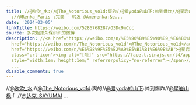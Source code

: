 ```yaml
---
title: //@吹吹_水://@The_Notorious_vo1d:爽的//@爱yoda的山下:帅到爆炸//@星岩山枫:[哇]//@达克-SAYUMAI://@咲月光飛鳥痣
  ://@Renka_Faris :完美 - 转发 @Amerenka:&e...
date: '2024-03-05'
linkTitle: https://weibo.com/5286768287/O3Dc9mCcc
source: 多次婉拒久保织织的微博
description: //<a href="https://weibo.com/n/%E5%90%B9%E5%90%B9_%E6%B0%B4">@吹吹_水</a>://<a
  href="https://weibo.com/n/The_Notorious_vo1d">@The_Notorious_vo1d</a>:爽的//<a href="https://weibo.com/n/%E7%88%B1yoda%E7%9A%84%E5%B1%B1%E4%B8%8B">@爱yoda的山下</a>:帅到爆炸//<a
  href="https://weibo.com/n/%E6%98%9F%E5%B2%A9%E5%B1%B1%E6%9E%AB">@星岩山枫</a>:<span
  class="url-icon"><img alt="[哇]" src="https://face.t.sinajs.cn/t4/appstyle/expression/ext/normal/3d/2022_wow_org.png"
  style="width:1em; height:1em;" referrerpolicy="no-referrer"></span>//<a href="https://weibo.com/n/%E8%BE%BE%E5%85%8B-SAYUMAI">@达克-SAYUMAI</a>
  ...
disable_comments: true
---
```

//<a href="https://weibo.com/n/%E5%90%B9%E5%90%B9_%E6%B0%B4">@吹吹_水</a>://<a href="https://weibo.com/n/The_Notorious_vo1d">@The_Notorious_vo1d</a>:爽的//<a href="https://weibo.com/n/%E7%88%B1yoda%E7%9A%84%E5%B1%B1%E4%B8%8B">@爱yoda的山下</a>:帅到爆炸//<a href="https://weibo.com/n/%E6%98%9F%E5%B2%A9%E5%B1%B1%E6%9E%AB">@星岩山枫</a>:<span class="url-icon"><img alt="[哇]" src="https://face.t.sinajs.cn/t4/appstyle/expression/ext/normal/3d/2022_wow_org.png" style="width:1em; height:1em;" referrerpolicy="no-referrer"></span>//<a href="https://weibo.com/n/%E8%BE%BE%E5%85%8B-SAYUMAI">@达克-SAYUMAI</a> ...